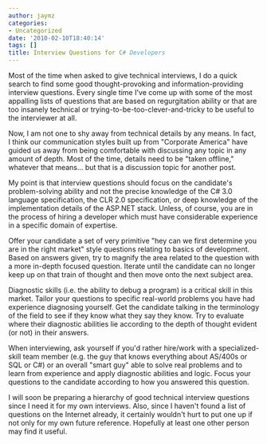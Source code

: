 ```yaml
---
author: jaymz
categories:
- Uncategorized
date: '2010-02-10T18:40:14'
tags: []
title: Interview Questions for C# Developers
---
```

Most of the time when asked to give technical interviews, I do a quick search to find some good thought-provoking and information-providing interview questions. Every single time I've come up with some of the most appalling lists of questions that are based on regurgitation ability or that are too insanely technical or trying-to-be-too-clever-and-tricky to be useful to the interviewer at all.

Now, I am not one to shy away from technical details by any means. In fact, I think our communication styles built up from "Corporate America" have guided us away from being comfortable with discussing any topic in any amount of depth. Most of the time, details need to be "taken offline," whatever that means... but that is a discussion topic for another post.

My point is that interview questions should focus on the candidate's problem-solving ability and not the precise knowledge of the C# 3.0 language specification, the CLR 2.0 specification, or deep knowledge of the implementation details of the ASP.NET stack. Unless, of course, you are in the process of hiring a developer which must have considerable experience in a specific domain of expertise.

Offer your candidate a set of very primitive "hey can we first determine you are in the right market" style questions relating to basics of development. Based on answers given, try to magnify the area related to the question with a more in-depth focused question. Iterate until the candidate can no longer keep up on that train of thought and then move onto the next subject area.

Diagnostic skills (i.e. the ability to debug a program) is a critical skill in this market. Tailor your questions to specific real-world problems you have had experience diagnosing yourself. Get the candidate talking in the terminology of the field to see if they know what they say they know. Try to evaluate where their diagnostic abilities lie according to the depth of thought evident (or not) in their answers.

When interviewing, ask yourself if you'd rather hire/work with a specialized-skill team member (e.g. the guy that knows everything about AS/400s or SQL or C#) or an overall "smart guy" able to solve real problems and to learn from experience and apply diagnostic abilities and logic. Focus your questions to the candidate according to how you answered this question.

I will soon be preparing a hierarchy of good technical interview questions since I need it for my own interviews. Also, since I haven't found a list of questions on the Internet already, it certainly wouldn't hurt to put one up if not only for my own future reference. Hopefully at least one other person may find it useful.